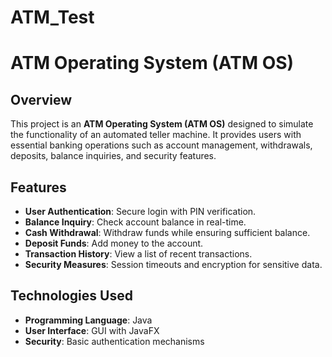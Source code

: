 # ATM_Test

# ATM Operating System (ATM OS)

## Overview
This project is an **ATM Operating System (ATM OS)** designed to simulate the functionality of an automated teller machine. It provides users with essential banking operations such as account management, withdrawals, deposits, balance inquiries, and security features.

## Features
- **User Authentication**: Secure login with PIN verification.
- **Balance Inquiry**: Check account balance in real-time.
- **Cash Withdrawal**: Withdraw funds while ensuring sufficient balance.
- **Deposit Funds**: Add money to the account.
- **Transaction History**: View a list of recent transactions.
- **Security Measures**: Session timeouts and encryption for sensitive data.

## Technologies Used
- **Programming Language**: Java
- **User Interface**: GUI with JavaFX
- **Security**: Basic authentication mechanisms
